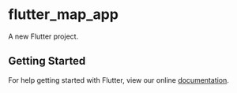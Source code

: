# flutter_map_app

A new Flutter project.

## Getting Started

For help getting started with Flutter, view our online
[documentation](https://flutter.io/).
